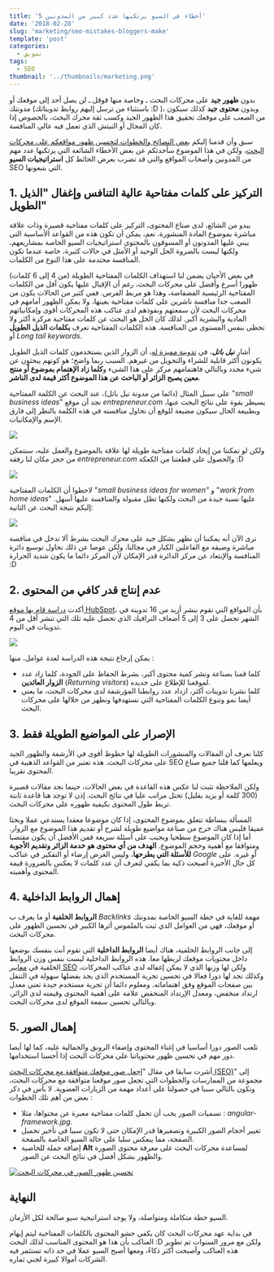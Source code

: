 ```yaml
---
title: '5 أخطاء في السيو يرتكبها عدد كبير من المدونين'
date: '2018-02-20'
slug: 'marketing/seo-mistakes-bloggers-make'
template: 'post'
categories:
  - تسويق
tags:
  - SEO
thumbnail: '../thumbnails/marketing.png'
---
```


بدون **ظهور جيد** على محركات البحث ـ وخاصة منها قوقل ـ لن يصل أحد إلى موقعك أو مدونتك (باستثناء من ترسل إليهم روابط تدويناتك :D )، وبدون **محتوى جيد** كذلك سيكون من الصعب على موقعك تحقيق هذا الظهور الجيد وكسب ثقة محرك البحث، بالخصوص إذا كان المجال أو النيتش الذي تعمل فيه عالي المنافسة.

سبق وأن قدمنا إليكم [بعض النصائح والخطوات لتحسين ظهور مواقعكم على محركات البحث](https://www.tutomena.com/blog/12-tips-improve-seo/)، ولكن في هذا الموضوع سأحدثكم عن بعض الأخطاء الشائعة التي يرتكبها عدد مهم من المدونين وأصحاب المواقع والتي قد تضرب بعرض الحائط كل **استراتيجيات السيو** SEO التي يتبعونها.

## 1\. التركيز على كلمات مفتاحية عالية التنافس وإغفال "الذيل الطويل"

يبدو من الشائع، لدى صناع المحتوى، التركيز على كلمات مفتاحية قصيرة وذات علاقة مباشرة بموضوع المادة المنشورة. نعم، يمكن أن تكون هذه من القواعد الأساسية التي يبني عليها المدونون أو المسوقون بالمحتوى استراتيجيات السيو الخاصة بمشاريعهم، ولكنها ليست بالضروة الحل الوحيد أو الأمثل في حالات كثيرة، خاصة عندما تكون المنافسة محتدمة على هذا النوع من الكلمات.

في بعض الأحيان يضمن لنا استهداف الكلمات المفتاحية الطويلة (من 4 إلى 6 كلمات) ظهورا أسرع وأفضل على محركات البحث، رغم أن الإقبال عليها يكون أقل من الكلمات المفتاحية الرئيسية الفضفاضة، وهذا هو مربط الفرس. ففي كثير من الحالات يكون من الصعب جدا منافسة ناشرين على كلمات مفتاحية بعينها، ولا يمكن الظهور أمامهم في محركات البحث لأن سمعتهم ونفوذهم لدى عناكب هذه المحركات أقوى وإمكانياتهم المادية والبشرية أكبر. لذلك كان الحل هو البحث عن كلمات مفتاحية مركزة أكثر ولا تحظى بنفس المستوى من المنافسة. هذه الكلمات المفتاحية تعرف **بكلمات الذيل الطويل** أو _Long tail keywords_.

أشار **_نيل باتل_**، في [تدوينة مميزة له](https://neilpatel.com/blog/7-brilliant-examples-of-brands-driving-long-tail-organic-traffic/)، أن الزوار الذين يستخدمون كلمات الذيل الطويل يكونون أكثر قابلية للشراء والتحويل من غيرهم. السبب ربما واضح؛ هو كونهم يبحثون عن شيء محدد وبالتالي فاهتمامهم مركز على هذا الشيء و**كلما زاد الإهتمام بموضوع أو منتج معين يصبح الزائر أو الباحث عن هذا الموضوع أكثر قيمة لدى الناشر**.

على سبيل المثال (دائما من مدونة نيل باتل)، عند البحث عن الكلمة المفتاحية "_small business ideas_" نجد أن موقع _entrepreneur.com_ يسيطر بقوة على نتائج البحث عنها، وبطبيعة الحال سيكون مضيعة للوقع أن نحاول منافسته في هذه الكلمة بالنظر إلى فارق الإسم والإمكانيات.

[![](../images/main-search-keyword.jpg)](../images/main-search-keyword.jpg)

ولكن لو تمكننا من إيجاد كلمات مفتاحية طويلة لها علاقة بالموضوع والعمل عليه، سنتمكن من حجز مكان لنا رفقة _entrepreneur.com_ والحصول على قطعتنا من الكعكة :D

[![](../images/fhggff.jpg)](../images/fhggff.jpg)

لاحظوا أن الكلمات المفتاحية "_small business ideas for women"_ و "_work from home ideas_" عليها نسبة جيدة من البحث ولكنها تظل مقبولة والمنافسة عليها أسهل. إليكم نتيجة البحث عن الثانية:

[![](../images/long-tail-search-keywords.jpg)](../images/long-tail-search-keywords.jpg)

نرى الآن أنه يمكننا أن نظهر بشكل جيد على محرك البحث بشرط ألا ندخل في منافسة مباشرة وضيقة مع الفاعلين الكبار في مجالنا، ولكن عوضا عن ذلك نحاول توسيع دائرة المنافسة والإبتعاد عن مركز الدائرة قدر الإمكان لأن المركز دائما ما يكون شديد الحرارة :D

## 2\. عدم إنتاج قدر كافي من المحتوى

أكدت [دراسة قام بها موقع HubSpot](https://blog.hubspot.com/marketing/blogging-frequency-benchmarks)، بأن المواقع التي تقوم بنشر أزيد من 16 تدوينة في الشهر تحصل على 3 إلى 5 أضعاف الترافيك الذي تحصل عليه تلك التي تنشر أقل من 4 تدوينات في اليوم.

[![](../images/hubspot-monthly-traffic-study.jpg)](../images/hubspot-monthly-traffic-study.jpg)

يمكن إرجاع نتيجة هذه الدراسة لعدة عوامل، منها :

- كلما قمنا بصناعة ونشر كمية محتوى أكبر، بشرط الحفاظ على الجودة، كلما زاد عدد **الزوار العائدين** (_Returning visitors_) لموقعنا للإطلاع على جديده.
- كلما نشرنا تدوينات أكثر، ازداد عدد روابطنا المؤرشفة لدى محركات البحث، ما يعني أيضا نمو وتنوع الكلمات المفتاحية التي نستهدفها ونظهر من خلالها على محركات البحث.

## 3\. الإصرار على المواضيع الطويلة فقط

كلنا نعرف أن المقالات والمنشورات الطويلة لها حظوظ أقوى في الأرشفة والظهور الجيد على محركات البحث. هذه تعتبر من القواعد الذهبية في SEO ويعلمها كما قلنا جميع صناع المحتوى تقريبا.

ولكن الملاحظة تثبت لنا عكس هذه القاعدة في بعض الحالات، حينما نجد مقالات قصيرة (300 كلمة أو يزيد بقليل) تحتل مراتب عليا في نتائج البحث. إذن لا توجد هنا قاعدة ثابتة تربط طول المحتوى بكيفية ظهوره على محركات البحث.

المسألة ببساطة تتعلق بموضوع المحتوى، إذا كان موضوعا معقدا يستدعي عملا وبحثا عميقا فليس هناك حرج من صناعة مواضيع طويلة لشرح أو تقديم هذا الموضوع مع الزوار. أما إذا كان الموضوع سطحيا ويجيب على أسئلة سريعة فمن الأفضل أن يكون مقتضبا ومتوافقا مع أهمية وحجم الموضوع. **الهدف من أي محتوى هو خدمة الزائر وتقديم الأجوبة للأسئلة التي يطرحها**، وليس الغرض إرضاء أو التفكير في عناكب _Google_ أو غيره. على كل حال الأخيرة أصبحت ذكية بما يكفي لتعرف أن عدد كلمات لا يعكس بالضرورة قيمة المحتوى وأهميته.

## 4\. إهمال الروابط الداخلية

**الروابط الخلفية** أو ما يعرف ب _Backlinks_ مهمة للغاية في خطة السيو الخاصة بمدونتك أو موقعك، فهي من العوامل الذي ثبت بالملموس أثرها الكبير في تحسين الظهور على محركات البحث.

إلى جانب الروابط الخلفية، هناك أيضا **الروابط الداخلية** التي تقوم أنت بنفسك بوضعها داخل محتويات موقعك لربطها معا. هذه الروابط الداخلية ليست بنفس وزن الروابط الخلفية في [معايير SEO](https://www.tutomena.com/blog/seo-most-important-criterias-according-experts/) ولكن لها وزنها الذي لا يمكن إغفاله لدى عناكب المحركات، وكذلك نجد لها دورا فعالا في تحسين تجربة المستخدم الذي يجد بفضلها سهولة في التنقل بين صفحات الموقع وفق اهتماماته. ومعلوم دائما أن تجربة مستخدم جيدة تعني معدل ارتداد منخفض، ومعدل الإرتداد المنخفض علامة على أهمية المحتوى وقيمته لدى الزائر، وبالتالي تحسين سمعة الموقع لدى محركات البحث.

## 5\. إهمال الصور

تلعب الصور دورا أساسيا في إغناء المحتوى وإضفاء الرونق والجمالية عليه، كما لها أيضا دور مهم في تحسين ظهور محتوياتنا على محركات البحث إذا أحسنا استخدامها.

أشرت سابقا في مقال "[إجعل صور موقعك متوافقة مع محركات البحث (SEO)](https://www.tutomena.com/web-development/optimizing-images-for-seo/)" إلى مجموعة من الممارسات والخطوات التي تجعل صور موقعنا متوافقة مع محركات البحث، وتكون بالتالي سببا في حصولنا على أعداد مهمة من الزيارات العضوية. لا بأس في ذكر بعض من أهم تلك الخطوات :

- تسميات الصور يجب أن تحمل كلمات مفتاحية معبرة عن محتواها، مثلا : _angular-framework.jpg._
- تغيير أحجام الصور الكبيرة وتصغيرها قدر الإمكان حتى لا تكون سببا في تأخير تحميل الصفحة، مما ينعكس سلبا على حالة السيو الخاصة بالصفحة.
- إضافة جملة للخاصية **Alt** لمساعدة محركات البحث على معرفة محتوى الصورة والظهور بشكل أفضل في نتائج البحث عن الصور.

[![تحسين ظهور الصور في محركات البحث](../images/seo-images-search.jpg)](../images/seo-images-search.jpg)

## النهاية

السيو خطة متكاملة ومتواصلة، ولا يوجد استراتيجية سيو صالحة لكل الأزمان.

في بداية عهد محركات البحث كان يكفي حشو المحتوى بالكلمات المفتاحية ليتم إيهام العناكب بأن هذا هو المحتوى المناسب لذلك البحث :D ولكن مع مرور السنوات تم تطوير هذه العناكب وأصبحت أكثر ذكاءً، ومعها أصبح السيو عملا في حد ذاته تستثمر فيه الشركات أموالا كبيرة لجني ثماره.
